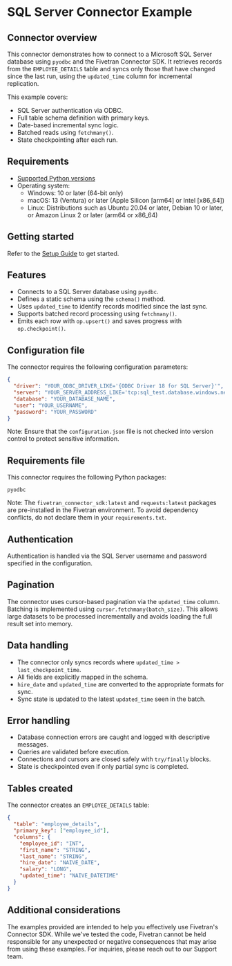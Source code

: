 # SQL Server Connector Example

## Connector overview
This connector demonstrates how to connect to a Microsoft SQL Server database using `pyodbc` and the Fivetran Connector SDK. It retrieves records from the `EMPLOYEE_DETAILS` table and syncs only those that have changed since the last run, using the `updated_time` column for incremental replication.

This example covers:
- SQL Server authentication via ODBC.
- Full table schema definition with primary keys.
- Date-based incremental sync logic.
- Batched reads using `fetchmany()`.
- State checkpointing after each run.


## Requirements
- [Supported Python versions](https://github.com/fivetran/fivetran_connector_sdk/blob/main/README.md#requirements)   
- Operating system:
  - Windows: 10 or later (64-bit only)
  - macOS: 13 (Ventura) or later (Apple Silicon [arm64] or Intel [x86_64])
  - Linux: Distributions such as Ubuntu 20.04 or later, Debian 10 or later, or Amazon Linux 2 or later (arm64 or x86_64)


## Getting started
Refer to the [Setup Guide](https://fivetran.com/docs/connectors/connector-sdk/setup-guide) to get started.


## Features
- Connects to a SQL Server database using `pyodbc`.
- Defines a static schema using the `schema()` method.
- Uses `updated_time` to identify records modified since the last sync.
- Supports batched record processing using `fetchmany()`.
- Emits each row with `op.upsert()` and saves progress with `op.checkpoint()`.


## Configuration file
The connector requires the following configuration parameters:

```json
{
  "driver": "YOUR_ODBC_DRIVER_LIKE='{ODBC Driver 18 for SQL Server}'",
  "server": "YOUR_SERVER_ADDRESS_LIKE='tcp:sql_test.database.windows.net,1433'",
  "database": "YOUR_DATABASE_NAME",
  "user": "YOUR_USERNAME",
  "password": "YOUR_PASSWORD"
}
```

Note: Ensure that the `configuration.json` file is not checked into version control to protect sensitive information.


## Requirements file
This connector requires the following Python packages:

```
pyodbc
```

Note: The `fivetran_connector_sdk:latest` and `requests:latest` packages are pre-installed in the Fivetran environment. To avoid dependency conflicts, do not declare them in your `requirements.txt`.


## Authentication
Authentication is handled via the SQL Server username and password specified in the configuration.


## Pagination
The connector uses cursor-based pagination via the `updated_time` column. Batching is implemented using `cursor.fetchmany(batch_size)`. This allows large datasets to be processed incrementally and avoids loading the full result set into memory.


## Data handling
- The connector only syncs records where `updated_time > last_checkpoint_time`.
- All fields are explicitly mapped in the schema.
- `hire_date` and `updated_time` are converted to the appropriate formats for sync.
- Sync state is updated to the latest `updated_time` seen in the batch.


## Error handling
- Database connection errors are caught and logged with descriptive messages.
- Queries are validated before execution.
- Connections and cursors are closed safely with `try/finally` blocks.
- State is checkpointed even if only partial sync is completed.


## Tables created
The connector creates an `EMPLOYEE_DETAILS` table:

```json
{
  "table": "employee_details",
  "primary_key": ["employee_id"],
  "columns": {
    "employee_id": "INT",
    "first_name": "STRING",
    "last_name": "STRING",
    "hire_date": "NAIVE_DATE",
    "salary": "LONG",
    "updated_time": "NAIVE_DATETIME"
  }
}
```


## Additional considerations
The examples provided are intended to help you effectively use Fivetran's Connector SDK. While we've tested the code, Fivetran cannot be held responsible for any unexpected or negative consequences that may arise from using these examples. For inquiries, please reach out to our Support team.